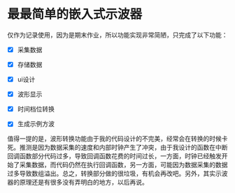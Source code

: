 # 最最简单的嵌入式示波器
仅作为记录使用，因为是期末作业，所以功能实现非常简陋，只完成了以下功能：
- [x] 采集数据
- [x] 存储数据
- [x] ui设计
- [x] 波形显示
- [x] 时间档位转换
- [x] 生成示例方波


值得一提的是，波形转换功能由于我的代码设计的不完美，经常会在转换的时候卡死。推测是因为数据采集的速度和内部时钟产生了冲突，由于我设计的函数在中断回调函数部分代码过多，导致回调函数花费的时间过长，一方面，时钟已经触发开始了采集数据，而代码仍然在执行回调函数，另一方面，可能因为数据采集的数据过多导致数组溢出。总之，转换部分做的很垃圾，有机会再改吧。另外，其实示波器的原理还是有很多没有弄明白的地方，以后再说。
